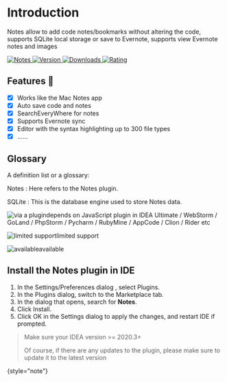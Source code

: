 # Introduction

Notes allow to add code notes/bookmarks without altering the code, supports SQLite local storage or save to Evernote,
supports view Evernote notes and images

[![Notes](https://img.shields.io/badge/plugin-Notes-x.svg?logo=IntelliJ%20IDEA)
![Version](https://img.shields.io/jetbrains/plugin/v/17501?logo=IntelliJ%20IDEA) 
![Downloads](https://img.shields.io/jetbrains/plugin/d/17501?color=FE2857) 
![Rating](https://img.shields.io/jetbrains/plugin/r/rating/17501)](https://plugins.jetbrains.com/plugin/17501)

## Features  :100:

* [x] Works like the Mac Notes app
* [x] Auto save code and notes
* [x] SearchEveryWhere for notes
* [x] Supports Evernote sync
* [x] Editor with the syntax highlighting up to 300 file types
* [x] ......

## Glossary

A definition list or a glossary:

Notes
: Here refers to the Notes plugin.

SQLite
: This is the database engine used to store Notes data.


![via a plugin](icon-via-plugin.svg)depends on JavaScript plugin in IDEA Ultimate / WebStorm / GoLand / PhpStorm / Pycharm / RubyMine / AppCode / Clion / Rider etc

![limited support](icon-limited.svg)limited support

![available](icon-available.svg)available

## Install the Notes plugin in IDE

1. In the <ui-path>Settings/Preferences</ui-path> dialog <shortcut key="ShowSettings" /> , select <ui-path>Plugins</ui-path>.
2. In the <ui-path>Plugins</ui-path> dialog, switch to the <ui-path>Marketplace</ui-path> tab.
3. In the dialog that opens, search for **Notes**.
4. Click <control>Install</control>.
5. Click <control>OK</control>  in the <control>Settings</control>  dialog to apply the changes, and restart <control>IDE</control>  if prompted.


> Make sure your IDEA version >= 2020.3+
> 
> Of course, if there are any updates to the plugin, please make sure to update it to the latest version

{style="note"}


[plugin]: https://plugins.jetbrains.com/plugin/17501
[plugin-img]: https://img.shields.io/badge/plugin-Notes-x.svg?logo=IntelliJ%20IDEA